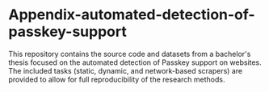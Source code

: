 # Appendix-automated-detection-of-passkey-support
This repository contains the source code and datasets from a bachelor's thesis focused on the automated detection of Passkey support on websites. The included tasks (static, dynamic, and network-based scrapers) are provided to allow for full reproducibility of the research methods.
